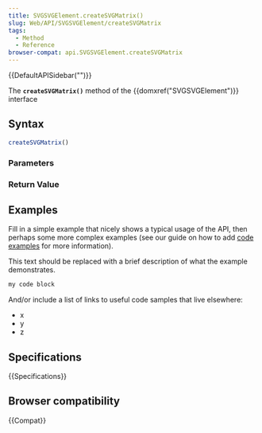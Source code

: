 ```yaml
---
title: SVGSVGElement.createSVGMatrix()
slug: Web/API/SVGSVGElement/createSVGMatrix
tags:
  - Method
  - Reference
browser-compat: api.SVGSVGElement.createSVGMatrix
---
```

{{DefaultAPISidebar("")}}

The **`createSVGMatrix()`** method of the {{domxref("SVGSVGElement")}} interface 

## Syntax

```js
createSVGMatrix()
```

### Parameters



### Return Value



## Examples

Fill in a simple example that nicely shows a typical usage of the API, then perhaps some more complex examples (see our guide on how to add [code examples](/en-US/docs/MDN/Contribute/Structures/Code_examples) for more information).

This text should be replaced with a brief description of what the example demonstrates.

```js
my code block
```

And/or include a list of links to useful code samples that live elsewhere:

*   x
*   y
*   z

## Specifications

{{Specifications}}

## Browser compatibility

{{Compat}}

